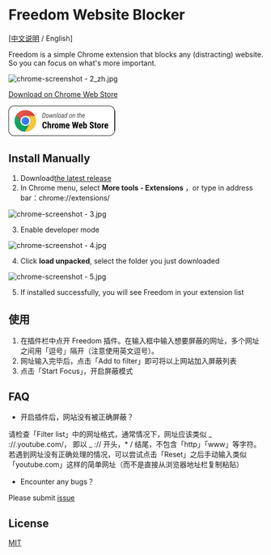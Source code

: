 # Freedom Website Blocker

[[中文说明](README.zh.md) / English]

Freedom is a simple Chrome extension that blocks any (distracting) website. So you can focus on what's more important.

![chrome-screenshot - 2_zh.jpg](https://i.loli.net/2021/05/26/KWvhl58Ha342gVP.jpg)

[Download on Chrome Web Store](https://chrome.google.com/webstore/detail/freedom-website-blocker/addknbmjckakcnlnmpddbaofgjllpamd)

[![Download](chrome_badge.png)](https://chrome.google.com/webstore/detail/freedom-website-blocker/addknbmjckakcnlnmpddbaofgjllpamd)

## Install Manually

1. Download[the latest release](https://github.com/LihaoWang/Website-blocker/releases/tag/1.0.1)
2. In Chrome menu, select **More tools - Extensions** ，or type in address bar：chrome://extensions/

![chrome-screenshot - 3.jpg](https://i.loli.net/2021/05/26/XkrWzgGxcs62Y9D.jpg)

3. Enable developer mode

![chrome-screenshot - 4.jpg](https://i.loli.net/2021/05/26/cMplsLd8x3qSPCV.jpg)

4. Click **load unpacked**, select the folder you just downloaded

![chrome-screenshot - 5.jpg](https://i.loli.net/2021/05/26/mMknT4AdxvLXlS6.jpg)

5. If installed successfully, you will see Freedom in your extension list

## 使用

1. 在插件栏中点开 Freedom 插件。在输入框中输入想要屏蔽的网址，多个网址之间用「逗号」隔开（注意使用英文逗号）。
2. 网址输入完毕后，点击「Add to filter」即可将以上网站加入屏蔽列表
3. 点击「Start Focus」，开启屏蔽模式

## FAQ

- 开启插件后，网站没有被正确屏蔽？

请检查「Filter list」中的网址格式，通常情况下，网址应该类似 _ ://.youtube.com/， 即以 _ :// 开头，\* / 结尾，不包含「http」「www」等字符。若遇到网址没有正确处理的情况，可以尝试点击「Reset」之后手动输入类似「youtube.com」这样的简单网址（而不是直接从浏览器地址栏复制粘贴）

- Encounter any bugs？

Please submit [issue](https://github.com/LihaoWang/Website-blocker/issues)

## License

[MIT](https://choosealicense.com/licenses/mit/)
